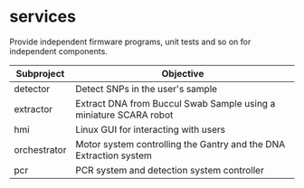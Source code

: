 # services

Provide independent firmware programs, unit tests and so on for independent components.

| Subproject   | Objective                                                         |
|--------------|-------------------------------------------------------------------|
| detector     | Detect SNPs in the user's sample                                  |
| extractor    | Extract DNA from Buccul Swab Sample using a miniature SCARA robot |
| hmi          | Linux GUI for interacting with users                              |
| orchestrator | Motor system controlling the Gantry and the DNA Extraction system |
| pcr          | PCR system and detection system controller                        |
